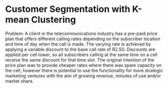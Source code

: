 # Customer Segmentation with K-mean Clustering

Problem: 
A client in the telecommunications industry has a pre-paid price plan that offers different calling rates depending on
the subscriber location and time of day when the call is made. The varying rate is achieved by applying a variable
discount to the base call rate of R2.50. Discounts are applied per cell tower, so all subscribers calling at the same
time on a cell receive the same discount for that time slot. The original intention of the price plan was to provide
cheaper rates where there was spare capacity on the cell, however there is potential to use the functionality for
more strategic marketing ventures with the aim of growing revenue, minutes of use and/or market share.

